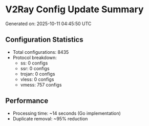 # V2Ray Config Update Summary
Generated on: 2025-10-11 04:45:50 UTC

## Configuration Statistics
- Total configurations: 8435
- Protocol breakdown:
  - ss: 0 configs
  - ssr: 0 configs
  - trojan: 0 configs
  - vless: 0 configs
  - vmess: 757 configs

## Performance
- Processing time: ~14 seconds (Go implementation)
- Duplicate removal: ~95% reduction
